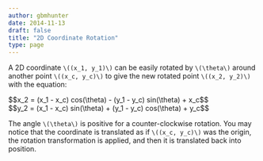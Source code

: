 ```yaml
---
author: gbmhunter
date: 2014-11-13
draft: false
title: "2D Coordinate Rotation"
type: page
---
```


A 2D coordinate `\((x_1, y_1)\)` can be easily rotated by `\(\theta\)` around another point `\((x_c, y_c)\)` to give the new rotated point `\((x_2, y_2)\)` with the equation:

<div>$$x_2 = (x_1 - x_c) cos(\theta) - (y_1 - y_c) sin(\theta) + x_c$$</div>
<div>$$y_2 = (x_1 - x_c) sin(\theta) + (y_1 - y_c) cos(\theta) + y_c$$</div>

The angle `\(\theta\)` is positive for a counter-clockwise rotation. You may notice that the coordinate is translated as if `\((x_c, y_c)\)` was the origin, the rotation transformation is applied, and then it is translated back into position.
